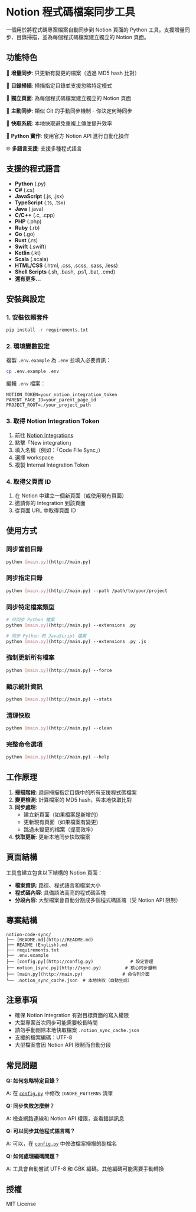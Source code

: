 # Notion 程式碼檔案同步工具

一個用於將程式碼專案檔案自動同步到 Notion 頁面的 Python 工具。支援增量同步、目錄掃描，並為每個程式碼檔案建立獨立的 Notion 頁面。

## 功能特色

🔄 **增量同步**: 只更新有變更的檔案（透過 MD5 hash 比對）

📁 **目錄掃描**: 掃描指定目錄並支援忽略特定模式

📄 **獨立頁面**: 為每個程式碼檔案建立獨立的 Notion 頁面

🚀 **主動同步**: 類似 Git 的手動同步機制 - 你決定何時同步

💾 **快取系統**: 本地快取避免重複上傳並提升效率

🐍 **Python 實作**: 使用官方 Notion API 進行自動化操作

🌐 **多語言支援**: 支援多種程式語言

## 支援的程式語言

- **Python** (.py)
- **C#** (.cs)
- **JavaScript** (.js, .jsx)
- **TypeScript** (.ts, .tsx)
- **Java** (.java)
- **C/C++** (.c, .cpp)
- **PHP** (.php)
- **Ruby** (.rb)
- **Go** (.go)
- **Rust** (.rs)
- **Swift** (.swift)
- **Kotlin** (.kt)
- **Scala** (.scala)
- **HTML/CSS** (.html, .css, .scss, .sass, .less)
- **Shell Scripts** (.sh, .bash, .ps1, .bat, .cmd)
- **還有更多...**

## 安裝與設定

### 1. 安裝依賴套件

```bash
pip install -r requirements.txt
```

### 2. 環境變數設定

複製 `.env.example` 為 `.env` 並填入必要資訊：

```bash
cp .env.example .env
```

編輯 `.env` 檔案：

```
NOTION_TOKEN=your_notion_integration_token
PARENT_PAGE_ID=your_parent_page_id
PROJECT_ROOT=./your_project_path
```

### 3. 取得 Notion Integration Token

1. 前往 [Notion Integrations](https://www.notion.so/my-integrations)
2. 點擊「New integration」
3. 填入名稱（例如：「Code File Sync」）
4. 選擇 workspace
5. 複製 Internal Integration Token

### 4. 取得父頁面 ID

1. 在 Notion 中建立一個新頁面（或使用現有頁面）
2. 邀請你的 Integration 到該頁面
3. 從頁面 URL 中取得頁面 ID

## 使用方式

### 同步當前目錄

```bash
python [main.py](http://main.py)
```

### 同步指定目錄

```bash
python [main.py](http://main.py) --path /path/to/your/project
```

### 同步特定檔案類型

```bash
# 只同步 Python 檔案
python [main.py](http://main.py) --extensions .py

# 同步 Python 和 JavaScript 檔案
python [main.py](http://main.py) --extensions .py .js
```

### 強制更新所有檔案

```bash
python [main.py](http://main.py) --force
```

### 顯示統計資訊

```bash
python [main.py](http://main.py) --stats
```

### 清理快取

```bash
python [main.py](http://main.py) --clean
```

### 完整命令選項

```bash
python [main.py](http://main.py) --help
```

## 工作原理

1. **掃描階段**: 遞迴掃描指定目錄中的所有支援程式碼檔案
2. **變更檢測**: 計算檔案的 MD5 hash，與本地快取比對
3. **同步處理**:
    - 建立新頁面（如果檔案是新增的）
    - 更新現有頁面（如果檔案有變更）
    - 跳過未變更的檔案（提高效率）
4. **快取更新**: 更新本地同步快取檔案

## 頁面結構

工具會建立包含以下結構的 Notion 頁面：

- **檔案資訊**: 路徑、程式語言和檔案大小
- **程式碼內容**: 具備語法高亮的程式碼區塊
- **分段內容**: 大型檔案會自動分割成多個程式碼區塊（受 Notion API 限制）

## 專案結構

```
notion-code-sync/
├── [README.md](http://README.md)
├── README (English).md
├── requirements.txt
├── .env.example
├── [config.py](http://config.py)              # 設定管理
├── notion_[sync.py](http://sync.py)         # 核心同步邏輯
├── [main.py](http://main.py)               # 命令列介面
└── .notion_sync_cache.json  # 本地快取（自動生成）
```

## 注意事項

- 確保 Notion Integration 有對目標頁面的寫入權限
- 大型專案首次同步可能需要較長時間
- 請勿手動刪除本地快取檔案 `.notion_sync_cache.json`
- 支援的檔案編碼：UTF-8
- 大型檔案會因 Notion API 限制而自動分段

## 常見問題

**Q: 如何忽略特定目錄？**

A: 在 [`config.py`](http://config.py) 中修改 `IGNORE_PATTERNS` 清單

**Q: 同步失敗怎麼辦？**

A: 檢查網路連線和 Notion API 權限，查看錯誤訊息

**Q: 可以同步其他程式語言嗎？**

A: 可以，在 [`config.py`](http://config.py) 中修改檔案掃描的副檔名

**Q: 如何處理編碼問題？**

A: 工具會自動嘗試 UTF-8 和 GBK 編碼。其他編碼可能需要手動轉換

## 授權

MIT License